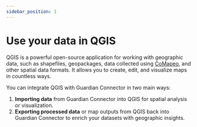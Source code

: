 ```yaml
---
sidebar_position: 1
---
```


# Use your data in QGIS

QGIS is a powerful open-source application for working with geographic data, such as shapefiles, geopackages, data collected using [CoMapeo](/reference/connected-applications/comapeo), and other spatial data formats. It allows you to create, edit, and visualize maps in countless ways. 

You can integrate QGIS with Guardian Connector in two main ways:

1. **Importing data** from Guardian Connector into QGIS for spatial analysis or visualization.
2. **Exporting processed data** or map outputs from QGIS back into Guardian Connector to enrich your datasets with geographic insights.